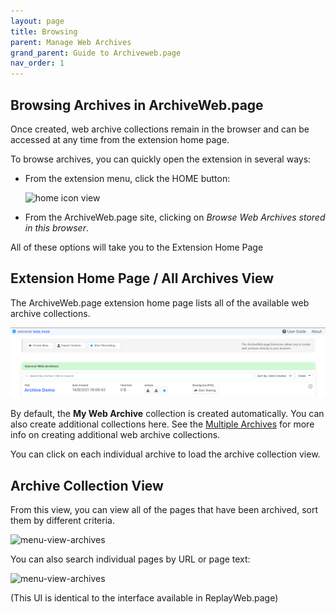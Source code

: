 ```yaml
---
layout: page
title: Browsing
parent: Manage Web Archives
grand_parent: Guide to Archiveweb.page
nav_order: 1
---
```


## Browsing Archives in ArchiveWeb.page

Once created, web archive collections remain in the browser and can be accessed at any time from the extension home page.

To browse archives, you can quickly open the extension in several ways:

- From the extension menu, click the HOME button:

  ![home icon view](/assets/images/managing/home-icon-view.png)

<!-- - You can also right click and select *View Web Archives* from the context menu:

  ![menu-view-archives](/assets/images/managing/menu-view-archives.png) -->


- From the ArchiveWeb.page site, clicking on *Browse Web Archives stored in this browser*.


All of these options will take you to the Extension Home Page

## Extension Home Page / All Archives View

The ArchiveWeb.page extension home page lists all of the available web archive collections.

![menu-view-archives](/assets/images/managing/ext-home-page.png)


By default, the **My Web Archive** collection is created automatically. You can also create additional collections here. See the [Multiple Archives](./multiple) for more info on creating additional web archive collections.

You can click on each individual archive to load the archive collection view.


## Archive Collection View

From this view, you can view all of the pages that have been archived, sort them by different criteria.

![menu-view-archives](/assets/images/managing/coll-page.png)

You can also search individual pages by URL or page text:

![menu-view-archives](/assets/images/managing/coll-page-search.png)

(This UI is identical to the interface available in ReplayWeb.page)

